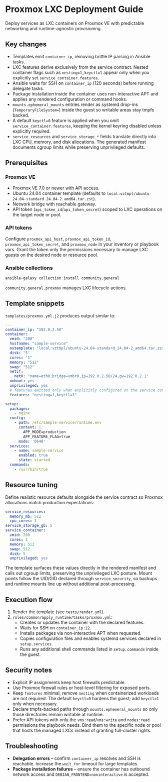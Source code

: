 # Proxmox LXC Deployment Guide

Deploy services as LXC containers on Proxmox VE with predictable networking and runtime-agnostic provisioning.

## Key changes

- Templates emit `container_ip`, removing brittle IP parsing in Ansible tasks.
- LXC features derive exclusively from the service contract. Nested container flags such as `nesting=1,keyctl=1` appear only when you explicitly set `service_container.features`.
- Ansible waits for SSH on `container_ip` (120 seconds) before running delegate tasks.
- Package installation inside the container uses non-interactive APT and applies any rendered configuration or command hooks.
- `mounts.ephemeral_mounts` entries render as systemd drop-ins (`TemporaryFileSystem=`) inside the guest so writable areas stay tmpfs backed.
- A default `keyctl=0` feature is applied when you omit `service_container.features`, keeping the kernel keyring disabled unless explicitly required.
- `service_resources` and `service_storage_*` fields translate directly into LXC CPU, memory, and disk allocations. The generated manifest documents cgroup limits while preserving unprivileged defaults.

## Prerequisites

### Proxmox VE

- Proxmox VE 7.0 or newer with API access.
- Ubuntu 24.04 container template (defaults to `local:vztmpl/ubuntu-24.04-standard_24.04-2_amd64.tar.zst`).
- Network bridge with reachable gateway.
- API token (`api_token_id`/`api_token_secret`) scoped to LXC operations on the target node or pool.

### API tokens

Configure `proxmox_api_host`, `proxmox_api_token_id`, `proxmox_api_token_secret`, and `proxmox_node` in your inventory or playbook vars. Grant the token only the permissions necessary to manage LXC guests on the desired node or resource pool.

### Ansible collections

```bash
ansible-galaxy collection install community.general
```

`community.general.proxmox` manages LXC lifecycle actions.

## Template snippets

`templates/proxmox.yml.j2` produces output similar to:

```yaml
---
container_ip: "192.0.2.50"
container:
  vmid: "200"
  hostname: "sample-service"
  ostemplate: "local:vztmpl/ubuntu-24.04-standard_24.04-2_amd64.tar.zst"
  disk: "5"
  cores: "1"
  memory: "512"
  swap: "512"
  netif:
    net0: "name=eth0,bridge=vmbr0,ip=192.0.2.50/24,gw=192.0.2.1"
  onboot: yes
  unprivileged: yes
  # features emitted only when explicitly configured on the service contract
  features: "nesting=1,keyctl=1"

setup:
  packages:
    - nginx
  config:
    - path: /etc/sample-service/runtime.env
      content: |
        APP_MODE=production
        APP_FEATURE_FLAG=true
      mode: '0640'
  services:
    - name: sample-service
      enabled: true
      state: started
  commands:
    - /usr/bin/true
```

## Resource tuning

Define realistic resource defaults alongside the service contract so Proxmox
allocations match production expectations:

```yaml
service_resources:
  memory_mb: 512
  cpu_cores: 1
service_storage_gb: 5
service_container:
  vmid: 200
  cores: 1
  memory: 512
  swap: 512
  disk: 5
  unprivileged: yes
```

The template surfaces these values directly in the rendered manifest and calls
out cgroup limits, preserving the unprivileged LXC posture. Mount points follow
the UID/GID declared through `service_security`, so backups and runtime mounts
line up without additional post-processing.

## Execution flow

1. Render the template (see `tests/render.yml`).
2. `roles/common/apply_runtime/tasks/proxmox.yml`:
   - Creates or updates the container with the declared features.
   - Waits for SSH on `container_ip:22`.
   - Installs packages via non-interactive APT when requested.
   - Copies configuration files and enables systemd services declared in `setup.services`.
   - Runs any additional shell commands listed in `setup.commands` inside the guest.

## Security notes

- Explicit IP assignments keep host firewalls predictable.
- Use Proxmox firewall rules or host-level filtering for exposed ports.
- Keep `features` minimal; remove `nesting` when containerized workloads are not required. The default `keyctl=0` hardens the guest; add `keyctl=1` only when necessary.
- Declare tmpfs-backed paths through `mounts.ephemeral_mounts` so only those directories remain writable at runtime.
- Prefer API tokens with only the `vms:read`/`vms:write` and `nodes:read` permissions the playbook needs. Bind them to the specific node or pool that hosts the managed LXCs instead of granting full-cluster rights.

## Troubleshooting

- **Delegation errors** – confirm `container_ip` resolves and SSH is reachable. Increase the `wait_for` timeout for large templates.
- **Package installation failures** – ensure the container has outbound network access and `DEBIAN_FRONTEND=noninteractive` is accepted.
